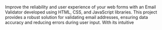 Improve the reliability and user experience of your web forms with an Email Validator developed using HTML, CSS, and JavaScript libraries. This project provides a robust solution for validating email addresses, ensuring data accuracy and reducing errors during user input. With its intuitive
